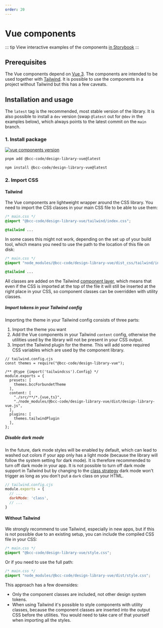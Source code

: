 ```yaml
---
order: 20
---
```

# Vue components
::: tip
View interactive examples of the components [in Storybook](https://design-library.developer.bcc.no)
:::

## Prerequisites
The Vue components depend on [Vue 3](https://vuejs.org/). The components are intended to be used together with [Tailwind](https://tailwindcss/com). It is possible to use the components in a project without Tailwind but this has a few caveats.

## Installation and usage
The `latest` tag is the recommended, most stable version of the library. It is also possible to install a `dev` version (swap `@latest` out for `@dev` in the examples below), which always points to the latest commit on the `main` branch.

### 1. Install package
[![vue components version](https://img.shields.io/npm/v/@bcc-code/design-library-vue/latest?label=%40bcc-code%design-library-vue)](https://github.com/bcc-code/bcc-design-library/releases)

<CodeGroup>
  <CodeGroupItem title="PNPM" active>

```sh
pnpm add @bcc-code/design-library-vue@latest
```
  </CodeGroupItem>

  <CodeGroupItem title="NPM">

```sh
npm install @bcc-code/design-library-vue@latest
```

  </CodeGroupItem>
</CodeGroup>

### 2. Import CSS
#### Tailwind
The Vue components are lightweight wrapper around the CSS library. You need to import the CSS classes in your main CSS file to be able to use them:

```css
/* main.css */
@import "@bcc-code/design-library-vue/tailwind/index.css";

@tailwind ...
```

In some cases this might not work, depending on the set up of your build tool, which means you need to use the path to the location of this file on disk:

```css
/* main.css */
@import "node_modules/@bcc-code/design-library-vue/dist_css/tailwind/index.css";

@tailwind ...
```

All classes are added on the Tailwind [component layer](https://tailwindcss.com/docs/adding-custom-styles#using-css-and-layer), which means that even if the CSS is imported at the top of the file it will still be inserted at the right place in your CSS, so component classes can be overridden with utility classes.

##### Import tokens in your Tailwind config
Importing the theme in your Tailwind config consists of three parts:

1. Import the theme you want
2. Add the Vue components in your Tailwind `content` config, otherwise the utilities used by the library will not be present in your CSS output.
3. Import the Tailwind plugin for the theme. This will add some required CSS variables which are used by the component library.

```js{2,6-8,11,14}
// tailwind.config.cjs
const themes = require("@bcc-code/design-library-vue");

/** @type {import('tailwindcss').Config} */
module.exports = {
  presets: [
    themes.bccForbundetTheme
  ],
  content: [
    "./src/**/*.{vue,ts}",
    "./node_modules/@bcc-code/design-library-vue/dist/design-library-vue.js",
  ],
  plugins: [
    themes.tailwindPlugin
  ],
};
```

##### Disable dark mode
In the future, dark mode styles will be enabled by default, which can lead to washed out colors if your app only has a light mode (because the library will follow the system setting for dark mode). It is therefore recommended to turn off dark mode in your app. It is not possible to turn off dark mode support in Tailwind but by changing to the [class strategy](https://tailwindcss.com/docs/dark-mode#toggling-dark-mode-manually) dark mode won't trigger as long as you don't put a `dark` class on your HTML.

```js
// tailwind.config.cjs
module.exports = {
  // ...
  darkMode: 'class',
  // ...
}
```

#### Without Tailwind
We strongly recommend to use Tailwind, especially in new apps, but if this is not possible due to an existing setup, you can include the compiled CSS file in your CSS:

```css
/* main.css */
@import "@bcc-code/design-library-vue/style.css";
```

Or if you need to use the full path:

```css
/* main.css */
@import "node_modules/@bcc-code/design-library-vue/dist/style.css";
```

This approach has a few downsides:
  - Only the component classes are included, not other design system tokens.
  - When using Tailwind it's possible to style components with utility classes, because the component classes are inserted into the output CSS before the utilities. You would need to take care of that yourself when importing all the styles.


